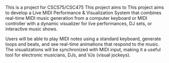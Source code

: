 This is a project for CSC575/CSC475 
This project aims to This project aims to develop a Live MIDI Performance & Visualization System that combines real-time MIDI music generation from a computer keyboard or MIDI controller with a dynamic visualizer for live performances, DJ sets, or interactive music shows.

Users will be able to play MIDI notes using a standard keyboard, generate loops and beats, and see real-time animations that respond to the music. The visualizations will be synchronized with MIDI input, making it a useful tool for electronic musicians, DJs, and VJs (visual jockeys).
